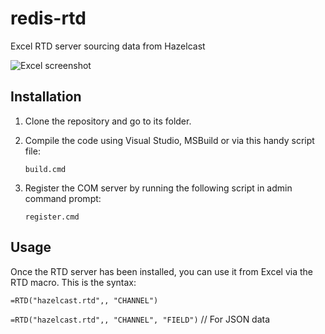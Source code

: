 # redis-rtd
Excel RTD server sourcing data from Hazelcast

![Excel screenshot](doc/ice_video_20180709-212403.gif)


## Installation
1. Clone the repository and go to its folder.
2. Compile the code using Visual Studio, MSBuild or via this handy script file:

   `build.cmd`


3. Register the COM server by running the following script in admin command prompt:
   
   `register.cmd`

## Usage

Once the RTD server has been installed, you can use it from Excel via the RTD macro.
This is the syntax:

`=RTD("hazelcast.rtd",, "CHANNEL")`

`=RTD("hazelcast.rtd",, "CHANNEL", "FIELD")`   // For JSON data



